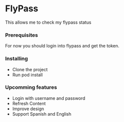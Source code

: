# FlyPass

This allows me to check my flypass status 


### Prerequisites

For now you should login into flypass and get the token.

### Installing
* Clone the project
* Run pod install

### Upcomming features
* Login with username and password
* Refresh Content
* Improve design
* Support Spanish and English

